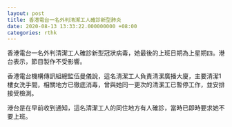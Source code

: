 ```yaml
---
layout: post
title: 香港電台一名外判清潔工人確診新型肺炎
date: 2020-08-13 13:33:22.000000000 +08:00
categories: rthk
---
```


香港電台一名外判清潔工人確診新型冠狀病毒，她最後的上班日期為上星期四。港台表示，節目製作不受影響。

香港電台機構傳訊組總監伍曼儀說，這名清潔工人負責清潔廣播大廈，主要清潔1樓女洗手間，相關地方已徹底消毒，曾與她同一更次的清潔工已暫停工作，並安排接受檢測。

港台是在早前收到通知，這名清潔工人的同住地方有人確診，當時已即時要求她不要上班。
